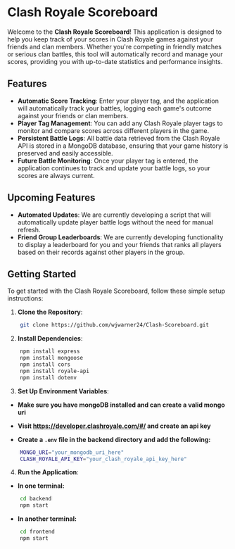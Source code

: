 # Clash Royale Scoreboard

Welcome to the **Clash Royale Scoreboard**! 
This application is designed to help you keep track of your scores in Clash Royale games against your friends and clan members. Whether you're competing in friendly matches or serious clan battles, this tool will automatically record and manage your scores, providing you with up-to-date statistics and performance insights.

## Features

- **Automatic Score Tracking**: Enter your player tag, and the application will automatically track your battles, logging each game's outcome against your friends or clan members.
- **Player Tag Management**: You can add any Clash Royale player tags to monitor and compare scores across different players in the game.
- **Persistent Battle Logs**: All battle data retrieved from the Clash Royale API is stored in a MongoDB database, ensuring that your game history is preserved and easily accessible.
- **Future Battle Monitoring**: Once your player tag is entered, the application continues to track and update your battle logs, so your scores are always current.

## Upcoming Features

- **Automated Updates**: We are currently developing a script that will automatically update player battle logs without the need for manual refresh.
- **Friend Group Leaderboards**: We are currently developing functionality to display a leaderboard for you and your friends that ranks
all players based on their records against other players in the group.

## Getting Started

To get started with the Clash Royale Scoreboard, follow these simple setup instructions:

1. **Clone the Repository**:
```bash
    git clone https://github.com/wjwarner24/Clash-Scoreboard.git
```
2. **Install Dependencies**:
```bash
    npm install express
    npm install mongoose
    npm install cors
    npm install royale-api
    npm install dotenv
```

3. **Set Up Environment Variables**:
- **Make sure you have mongoDB installed and can create a valid mongo uri**
- **Visit https://developer.clashroyale.com/#/ and create an api key**

- **Create a `.env` file in the backend directory and add the following:**
```bash
    MONGO_URI="your_mongodb_uri_here"
    CLASH_ROYALE_API_KEY="your_clash_royale_api_key_here"
```

4. **Run the Application**:
- **In one terminal:**
```bash
    cd backend
    npm start
```

- **In another terminal:**
```bash
    cd frontend
    npm start
```